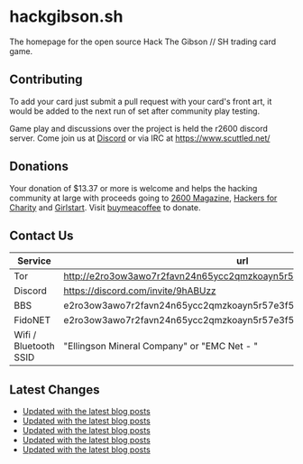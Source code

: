 # hackgibson.sh
The homepage for the open source Hack The Gibson // SH trading card game.


## Contributing

To add your card just submit a pull request with your card's front art, it would be added to the next run of set after community play testing.

Game play and discussions over the project is held the r2600 discord server. Come join us at [Discord](https://discord.com/invite/9hABUzz) or via IRC at https://www.scuttled.net/


## Donations

Your donation of $13.37 or more is welcome and helps the hacking community at large with proceeds going to [2600 Magazine](https://2600.com/), [Hackers for Charity](https://hackersforcharity.org) and [Girlstart](https://girlstart.org).  Visit [buymeacoffee](https://www.buymeacoffee.com/hackgibson.sh) to donate.


## Contact Us

Service | url
-|-
Tor | http://e2ro3ow3awo7r2favn24n65ycc2qmzkoayn5r57e3f56nvjwdcgg32ad.onion
Discord | https://discord.com/invite/9hABUzz
BBS | e2ro3ow3awo7r2favn24n65ycc2qmzkoayn5r57e3f56nvjwdcgg32ad.onion:23
FidoNET | e2ro3ow3awo7r2favn24n65ycc2qmzkoayn5r57e3f56nvjwdcgg32ad.onion:24554
Wifi / Bluetooth SSID | "Ellingson Mineral Company" or "EMC Net - <fidonet address>"

## Latest Changes
<!-- BLOG-POST-LIST:START -->
- [Updated with the latest blog posts](https://github.com/DFW2600/hackgibson.sh/commit/116f229fe1ba938272bf46eb22df8a22cd7005f5)
- [Updated with the latest blog posts](https://github.com/DFW2600/hackgibson.sh/commit/b3167a9a592bbfcf3685760cfc0cae5df52ec47b)
- [Updated with the latest blog posts](https://github.com/DFW2600/hackgibson.sh/commit/2a81ef34190ced6d3027382196b6764f491912d0)
- [Updated with the latest blog posts](https://github.com/DFW2600/hackgibson.sh/commit/aced9aed2c16a3183e22c8ebbddf21474b183f33)
- [Updated with the latest blog posts](https://github.com/DFW2600/hackgibson.sh/commit/8b1e615da02f9ec8cfb0d8a7aaec7a8e19ca01c3)
<!-- BLOG-POST-LIST:END -->
